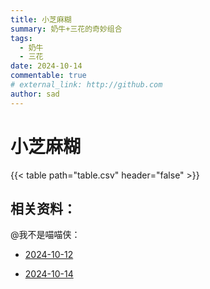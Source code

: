 ```yaml
---
title: 小芝麻糊
summary: 奶牛+三花的奇妙组合
tags:
  - 奶牛
  - 三花
date: 2024-10-14
commentable: true
# external_link: http://github.com
author: sad
---
```


# 小芝麻糊

{{< table path="table.csv" header="false" >}}

## 相关资料：

@我不是喵喵侠：

- [2024-10-12](https://v.douyin.com/iBvUVAse/)

- [2024-10-14](https://v.douyin.com/iBvyFjmb/)
